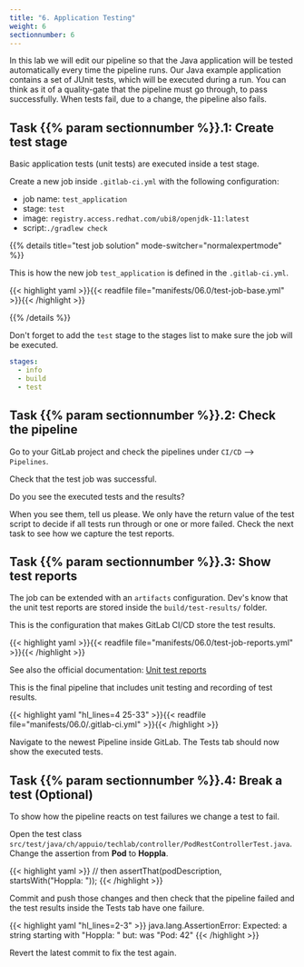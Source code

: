 ```yaml
---
title: "6. Application Testing"
weight: 6
sectionnumber: 6
---
```


In this lab we will edit our pipeline so that the Java application will be tested automatically every time the pipeline runs. Our Java example application contains a set of JUnit tests, which will be executed during a run. You can think as it of a quality-gate that the pipeline must go through, to pass successfully. When tests fail, due to a change, the pipeline also fails.


## Task {{% param sectionnumber %}}.1: Create test stage

Basic application tests (unit tests) are executed inside a test stage.

Create a new job inside `.gitlab-ci.yml` with the following configuration:

* job name: `test_application`
* stage: `test`
* image: `registry.access.redhat.com/ubi8/openjdk-11:latest`
* script:`./gradlew check`

{{% details title="test job solution" mode-switcher="normalexpertmode" %}}

This is how the new job `test_application` is defined in the `.gitlab-ci.yml`.

{{< highlight yaml >}}{{< readfile file="manifests/06.0/test-job-base.yml" >}}{{< /highlight >}}

{{% /details %}}

Don't forget to add the `test` stage to the stages list to make sure the job will be executed.

```yaml
stages:
  - info
  - build
  - test
```

<!-- TODO

* [ ] mobi specific tags!!

  tags:
    - mobiliar
    - build

-->


## Task {{% param sectionnumber %}}.2: Check the pipeline

Go to your GitLab project and check the pipelines under `CI/CD` --> `Pipelines`.

Check that the test job was successful.

Do you see the executed tests and the results?

When you see them, tell us please. We only have the return value of the test script to decide if all tests run through or one or more failed. Check the next task to see how we capture the test reports.


## Task {{% param sectionnumber %}}.3: Show test reports

The job can be extended with an `artifacts` configuration. Dev's know that the unit test reports are stored inside the `build/test-results/` folder.

This is the configuration that makes GitLab CI/CD store the test results.

{{< highlight yaml >}}{{< readfile file="manifests/06.0/test-job-reports.yml" >}}{{< /highlight >}}

See also the official documentation: [Unit test reports](https://docs.gitlab.com/ee/ci/unit_test_reports.html#unit-test-reports)


This is the final pipeline that includes unit testing and recording of test results.

{{< highlight yaml "hl_lines=4 25-33" >}}{{< readfile file="manifests/06.0/.gitlab-ci.yml" >}}{{< /highlight >}}

Navigate to the newest Pipeline inside GitLab. The Tests tab should now show the executed tests.


## Task {{% param sectionnumber %}}.4: Break a test (Optional)

To show how the pipeline reacts on test failures we change a test to fail.

Open the test class `src/test/java/ch/appuio/techlab/controller/PodRestControllerTest.java`. Change the assertion from **Pod** to **Hoppla**.

{{< highlight yaml >}}
        // then
        assertThat(podDescription, startsWith("Hoppla: "));
{{< /highlight >}}

Commit and push those changes and then check that the pipeline failed and the test results inside the Tests tab have one failure.

{{< highlight yaml "hl_lines=2-3" >}}
java.lang.AssertionError:
Expected: a string starting with "Hoppla: "
     but: was "Pod: 42"
{{< /highlight >}}

Revert the latest commit to fix the test again.
